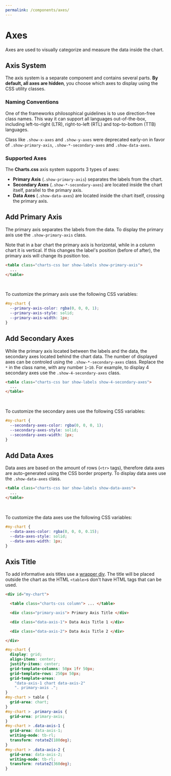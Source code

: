 ```yaml
---
permalink: /components/axes/
---
```


# Axes

Axes are used to visually categorize and measure the data inside the chart.

## Axis System

The axis system is a separate component and contains several parts. **By default, all axes are hidden**, you choose which axes to display using the CSS utility classes.

### Naming Conventions

One of the frameworks philosophical guidelines is to use direction-free class names. This way it can support all languages out-of-the-box, including left-to-right (LTR), right-to-left (RTL) and top-to-bottom (TTB) languages.

Class like `.show-x-axes` and `.show-y-axes` were deprecated early-on in favor of `.show-primary-axis`, `.show-*-secondary-axes` and `.show-data-axes`. 

### Supported Axes

The **Charts.css** axis system supports 3 types of axes:

* **Primary Axis** (`.show-primary-axis`) separates the labels from the chart.
* **Secondary Axes** (`.show-*-secondary-axes`) are located inside the chart itself, parallel to the primary axis.
* **Data Axes** (`.show-data-axes`) are located inside the chart itself, crossing the primary axis.

## Add Primary Axis

The primary axis separates the labels from the data. To display the primary axis use the `.show-primary-axis` class.

Note that in a bar chart the primary axis is horizontal, while in a column chart it is vertical. If this changes the label's position (before of after), the primary axis will change its position too.

```html
<table class="charts-css bar show-labels show-primary-axis">
  ...
</table>
```

<v-row>

<code-example code-example-id="axes-example-1">
<template v-slot:css-code>
#axes-example-1 {
  height: 200px;
  max-width: 300px;
  margin: 0 auto;
}
</template>
<template v-slot:html-code>
<table class="charts-css column show-labels show-primary-axis" id="axes-example-1">

  <caption> Axes Example #1 </caption>

  <thead>
    <tr>
      <th scope="col"> Year </th>
      <th scope="col"> Progress </th>
    </tr>
  </thead>

  <tbody>
    <tr>
      <th scope="row"> 2016 </th>
      <td style="--size: 0.2"> </td>
    </tr>
    <tr>
      <th scope="row"> 2017 </th>
      <td style="--size: 0.4"> </td>
    </tr>
    <tr>
      <th scope="row"> 2018 </th>
      <td style="--size: 0.6"> </td>
    </tr>
    <tr>
      <th scope="row"> 2019 </th>
      <td style="--size: 0.8"> </td>
    </tr>
    <tr>
      <th scope="row"> 2020 </th>
      <td style="--size: 1"> </td>
    </tr>
  </tbody>

</table>
</template>
</code-example>

<code-example code-example-id="axes-example-2">
<template v-slot:css-code>
#axes-example-2 {
  height: 200px;
  max-width: 300px;
  margin: 0 auto;
}
</template>
<template v-slot:html-code>
<table class="charts-css column show-labels show-primary-axis reverse" id="axes-example-2">

  <caption> Axes Example #2 </caption>

  <thead>
    <tr>
      <th scope="col"> Year </th>
      <th scope="col"> Progress </th>
    </tr>
  </thead>

  <tbody>
    <tr>
      <th scope="row"> 2016 </th>
      <td style="--size: 0.2"> </td>
    </tr>
    <tr>
      <th scope="row"> 2017 </th>
      <td style="--size: 0.4"> </td>
    </tr>
    <tr>
      <th scope="row"> 2018 </th>
      <td style="--size: 0.6"> </td>
    </tr>
    <tr>
      <th scope="row"> 2019 </th>
      <td style="--size: 0.8"> </td>
    </tr>
    <tr>
      <th scope="row"> 2020 </th>
      <td style="--size: 1"> </td>
    </tr>
  </tbody>

</table>
</template>
</code-example>

</v-row>

<br>

<v-row>

<code-example code-example-id="axes-example-3">
<template v-slot:css-code>
#axes-example-3 {
  height: 200px;
  max-width: 300px;
  margin: 0 auto;
}
</template>
<template v-slot:html-code>
<table class="charts-css bar show-labels show-primary-axis" id="axes-example-3">

  <caption> Axes Example #3 </caption>

  <thead>
    <tr>
      <th scope="col"> Year </th>
      <th scope="col"> Progress </th>
    </tr>
  </thead>

  <tbody>
    <tr>
      <th scope="row"> 2016 </th>
      <td style="--size: 0.2"> </td>
    </tr>
    <tr>
      <th scope="row"> 2017 </th>
      <td style="--size: 0.4"> </td>
    </tr>
    <tr>
      <th scope="row"> 2018 </th>
      <td style="--size: 0.6"> </td>
    </tr>
    <tr>
      <th scope="row"> 2019 </th>
      <td style="--size: 0.8"> </td>
    </tr>
    <tr>
      <th scope="row"> 2020 </th>
      <td style="--size: 1"> </td>
    </tr>
  </tbody>

</table>
</template>
</code-example>

<code-example code-example-id="axes-example-4">
<template v-slot:css-code>
#axes-example-4 {
  height: 200px;
  max-width: 300px;
  margin: 0 auto;
}
</template>
<template v-slot:html-code>
<table class="charts-css bar show-labels show-primary-axis reverse" id="axes-example-4">

  <caption> Axes Example #4 </caption>

  <thead>
    <tr>
      <th scope="col"> Year </th>
      <th scope="col"> Progress </th>
    </tr>
  </thead>

  <tbody>
    <tr>
      <th scope="row"> 2016 </th>
      <td style="--size: 0.2"> </td>
    </tr>
    <tr>
      <th scope="row"> 2017 </th>
      <td style="--size: 0.4"> </td>
    </tr>
    <tr>
      <th scope="row"> 2018 </th>
      <td style="--size: 0.6"> </td>
    </tr>
    <tr>
      <th scope="row"> 2019 </th>
      <td style="--size: 0.8"> </td>
    </tr>
    <tr>
      <th scope="row"> 2020 </th>
      <td style="--size: 1"> </td>
    </tr>
  </tbody>

</table>
</template>
</code-example>

</v-row>

To customize the primary axis use the following CSS variables:

```css
#my-chart {
  --primary-axis-color: rgba(0, 0, 0, 1);
  --primary-axis-style: solid;
  --primary-axis-width: 1px;
}
```

## Add Secondary Axes

While the primary axis located between the labels and the data, the secondary axes located behind the chart data. The number of displayed axes can be controled using the `.show-*-secondary-axes` class. Replace the `*` in the class name, with any number `1`-`10`. For example, to display 4 secondary axes use the `.show-4-secondary-axes` class.

```html
<table class="charts-css bar show-labels show-4-secondary-axes">
  ...
</table>
```

<v-row>

<code-example code-example-id="axes-example-5">
<template v-slot:css-code>
#axes-example-5 {
  height: 200px;
  max-width: 300px;
  margin: 0 auto;
}
</template>
<template v-slot:html-code>
<table class="charts-css column show-labels show-primary-axis show-2-secondary-axes" id="axes-example-5">

  <caption> Axes Example #5 </caption>

  <thead>
    <tr>
      <th scope="col"> Year </th>
      <th scope="col"> Progress </th>
    </tr>
  </thead>

  <tbody>
    <tr>
      <th scope="row"> 2016 </th>
      <td style="--size: 0.2"> </td>
    </tr>
    <tr>
      <th scope="row"> 2017 </th>
      <td style="--size: 0.4"> </td>
    </tr>
    <tr>
      <th scope="row"> 2018 </th>
      <td style="--size: 0.2"> </td>
    </tr>
    <tr>
      <th scope="row"> 2019 </th>
      <td style="--size: 0.6"> </td>
    </tr>
    <tr>
      <th scope="row"> 2020 </th>
      <td style="--size: 0.4"> </td>
    </tr>
  </tbody>

</table>
</template>
</code-example>

<code-example code-example-id="axes-example-6">
<template v-slot:css-code>
#axes-example-6 {
  height: 200px;
  max-width: 300px;
  margin: 0 auto;
}
</template>
<template v-slot:html-code>
<table class="charts-css column show-labels show-primary-axis show-6-secondary-axes reverse" id="axes-example-6">

  <caption> Axes Example #6 </caption>

  <thead>
    <tr>
      <th scope="col"> Year </th>
      <th scope="col"> Progress </th>
    </tr>
  </thead>

  <tbody>
    <tr>
      <th scope="row"> 2016 </th>
      <td style="--size: 0.5"> </td>
    </tr>
    <tr>
      <th scope="row"> 2017 </th>
      <td style="--size: 0.16"> </td>
    </tr>
    <tr>
      <th scope="row"> 2018 </th>
      <td style="--size: 0.33"> </td>
    </tr>
    <tr>
      <th scope="row"> 2019 </th>
      <td style="--size: 0.07"> </td>
    </tr>
    <tr>
      <th scope="row"> 2020 </th>
      <td style="--size: 0.67"> </td>
    </tr>
  </tbody>

</table>
</template>
</code-example>

</v-row>

<br>

<v-row>

<code-example code-example-id="axes-example-7">
<template v-slot:css-code>
#axes-example-7 {
  height: 200px;
  max-width: 300px;
  margin: 0 auto;
}
</template>
<template v-slot:html-code>
<table class="charts-css bar show-labels show-primary-axis show-4-secondary-axes" id="axes-example-7">

  <caption> Axes Example #7 </caption>

  <thead>
    <tr>
      <th scope="col"> Year </th>
      <th scope="col"> Progress </th>
    </tr>
  </thead>

  <tbody>
    <tr>
      <th scope="row"> 2016 </th>
      <td style="--size: 0.25"> </td>
    </tr>
    <tr>
      <th scope="row"> 2017 </th>
      <td style="--size: 0.5"> </td>
    </tr>
    <tr>
      <th scope="row"> 2018 </th>
      <td style="--size: 0.125"> </td>
    </tr>
    <tr>
      <th scope="row"> 2019 </th>
      <td style="--size: 0.75"> </td>
    </tr>
    <tr>
      <th scope="row"> 2020 </th>
      <td style="--size: 0.25"> </td>
    </tr>
  </tbody>

</table>
</template>
</code-example>

<code-example code-example-id="axes-example-8">
<template v-slot:css-code>
#axes-example-8 {
  height: 200px;
  max-width: 300px;
  margin: 0 auto;
}
</template>
<template v-slot:html-code>
<table class="charts-css bar show-labels show-primary-axis show-10-secondary-axes reverse" id="axes-example-8">

  <caption> Axes Example #8 </caption>

  <thead>
    <tr>
      <th scope="col"> Year </th>
      <th scope="col"> Progress </th>
    </tr>
  </thead>

  <tbody>
    <tr>
      <th scope="row"> 2016 </th>
      <td style="--size: 0.2"> </td>
    </tr>
    <tr>
      <th scope="row"> 2017 </th>
      <td style="--size: 0.8"> </td>
    </tr>
    <tr>
      <th scope="row"> 2018 </th>
      <td style="--size: 0.4"> </td>
    </tr>
    <tr>
      <th scope="row"> 2019 </th>
      <td style="--size: 0.6"> </td>
    </tr>
    <tr>
      <th scope="row"> 2020 </th>
      <td style="--size: 0.2"> </td>
    </tr>
  </tbody>

</table>
</template>
</code-example>

</v-row>

To customize the secondary axes use the following CSS variables:

```css
#my-chart {
  --secondary-axes-color: rgba(0, 0, 0, 1);
  --secondary-axes-style: solid;
  --secondary-axes-width: 1px;
}
```

## Add Data Axes

Data axes are based on the amount of rows (`<tr>` tags), therefore data axes are auto-generated using the CSS border property. To display data axes use the `.show-data-axes` class.

```html
<table class="charts-css bar show-labels show-data-axes">
  ...
</table>
```

<v-row>

<code-example code-example-id="axes-example-9">
<template v-slot:css-code>
#axes-example-9 {
  height: 200px;
  max-width: 300px;
  margin: 0 auto;
}
</template>
<template v-slot:html-code>
<table class="charts-css column show-labels show-primary-axis show-4-secondary-axes show-data-axes" id="axes-example-9">

  <caption> Axes Example #9 </caption>

  <thead>
    <tr>
      <th scope="col"> Year </th>
      <th scope="col"> Progress </th>
    </tr>
  </thead>

  <tbody>
    <tr>
      <th scope="row"> 2016 </th>
      <td style="--size: 0.2"> </td>
    </tr>
    <tr>
      <th scope="row"> 2017 </th>
      <td style="--size: 0.4"> </td>
    </tr>
    <tr>
      <th scope="row"> 2018 </th>
      <td style="--size: 0.2"> </td>
    </tr>
    <tr>
      <th scope="row"> 2019 </th>
      <td style="--size: 0.6"> </td>
    </tr>
    <tr>
      <th scope="row"> 2020 </th>
      <td style="--size: 0.4"> </td>
    </tr>
  </tbody>

</table>
</template>
</code-example>

<code-example code-example-id="axes-example-10">
<template v-slot:css-code>
#axes-example-10 {
  height: 200px;
  max-width: 300px;
  margin: 0 auto;
}
</template>
<template v-slot:html-code>
<table class="charts-css column show-labels show-primary-axis show-4-secondary-axes show-data-axes reverse" id="axes-example-10">

  <caption> Axes Example #10 </caption>

  <thead>
    <tr>
      <th scope="col"> Year </th>
      <th scope="col"> Progress </th>
    </tr>
  </thead>

  <tbody>
    <tr>
      <th scope="row"> 2016 </th>
      <td style="--size: 0.5"> </td>
    </tr>
    <tr>
      <th scope="row"> 2017 </th>
      <td style="--size: 0.16"> </td>
    </tr>
    <tr>
      <th scope="row"> 2018 </th>
      <td style="--size: 0.33"> </td>
    </tr>
    <tr>
      <th scope="row"> 2019 </th>
      <td style="--size: 0.07"> </td>
    </tr>
    <tr>
      <th scope="row"> 2020 </th>
      <td style="--size: 0.67"> </td>
    </tr>
  </tbody>

</table>
</template>
</code-example>

</v-row>

<br>

<v-row>

<code-example code-example-id="axes-example-11">
<template v-slot:css-code>
#axes-example-11 {
  height: 200px;
  max-width: 300px;
  margin: 0 auto;
}
</template>
<template v-slot:html-code>
<table class="charts-css bar show-labels show-primary-axis show-4-secondary-axes show-data-axes" id="axes-example-11">

  <caption> Axes Example #11 </caption>

  <thead>
    <tr>
      <th scope="col"> Year </th>
      <th scope="col"> Progress </th>
    </tr>
  </thead>

  <tbody>
    <tr>
      <th scope="row"> 2016 </th>
      <td style="--size: 0.25"> </td>
    </tr>
    <tr>
      <th scope="row"> 2017 </th>
      <td style="--size: 0.5"> </td>
    </tr>
    <tr>
      <th scope="row"> 2018 </th>
      <td style="--size: 0.125"> </td>
    </tr>
    <tr>
      <th scope="row"> 2019 </th>
      <td style="--size: 0.75"> </td>
    </tr>
    <tr>
      <th scope="row"> 2020 </th>
      <td style="--size: 0.25"> </td>
    </tr>
  </tbody>

</table>
</template>
</code-example>

<code-example code-example-id="axes-example-12">
<template v-slot:css-code>
#axes-example-12 {
  height: 200px;
  max-width: 300px;
  margin: 0 auto;
}
</template>
<template v-slot:html-code>
<table class="charts-css bar show-labels show-primary-axis show-4-secondary-axes show-data-axes reverse" id="axes-example-12">

  <caption> Axes Example #12 </caption>

  <thead>
    <tr>
      <th scope="col"> Year </th>
      <th scope="col"> Progress </th>
    </tr>
  </thead>

  <tbody>
    <tr>
      <th scope="row"> 2016 </th>
      <td style="--size: 0.2"> </td>
    </tr>
    <tr>
      <th scope="row"> 2017 </th>
      <td style="--size: 0.8"> </td>
    </tr>
    <tr>
      <th scope="row"> 2018 </th>
      <td style="--size: 0.4"> </td>
    </tr>
    <tr>
      <th scope="row"> 2019 </th>
      <td style="--size: 0.6"> </td>
    </tr>
    <tr>
      <th scope="row"> 2020 </th>
      <td style="--size: 0.2"> </td>
    </tr>
  </tbody>

</table>
</template>
</code-example>

</v-row>

To customize the data axes use the following CSS variables:

```css
#my-chart {
  --data-axes-color: rgba(0, 0, 0, 0.15);
  --data-axes-style: solid;
  --data-axes-width: 1px;
}
```

## Axis Title

To add informative axis titles use a [wrapper div](wrapper/#general-anatomy). The title will be placed outside the chart as the HTML `<table>`s don't have HTML tags that can be used.

```html
<div id="my-chart">

  <table class="charts-css column"> ... </table>

  <div class="primary-axis"> Primary Axis Title </div>

  <div class="data-axis-1"> Data Axis Title 1 </div>

  <div class="data-axis-2"> Data Axis Title 2 </div>

</div>
```

```css
#my-chart {
  display: grid;
  align-items: center;
  justify-items: center;
  grid-template-columns: 50px 1fr 50px;
  grid-template-rows: 250px 50px;
  grid-template-areas:
    "data-axis-1 chart data-axis-2"
    ". primary-axis .";
}
#my-chart > table {
  grid-area: chart;
}
#my-chart > .primary-axis {
  grid-area: primary-axis;
}
#my-chart > .data-axis-1 {
  grid-area: data-axis-1;
  writing-mode: tb-rl;
  transform: rotateZ(180deg);
}
#my-chart > .data-axis-2 {
  grid-area: data-axis-2;
  writing-mode: tb-rl;
  transform: rotateZ(360deg);
}
```

<code-example code-example-id="axes-example-13">
<template v-slot:css-code>
#axes-example-13 {
  display: grid;
  align-items: center;
  justify-items: center;
  grid-template-columns: 50px 1fr 50px;
  grid-template-rows: 250px 50px;
  grid-template-areas:
    "data-axis-1 chart data-axis-2"
    ". primary-axis .";
  background-color: #eee;
  width: 650px;
}
#axes-example-13 > table {
  grid-area: chart;
}
#axes-example-13 > .primary-axis {
  grid-area: primary-axis;
}
#axes-example-13 > .data-axis-1 {
  grid-area: data-axis-1;
  writing-mode: tb-rl;
  transform: rotateZ(180deg);
}
#axes-example-13 > .data-axis-2 {
  grid-area: data-axis-2;
  writing-mode: tb-rl;
  transform: rotateZ(360deg);
}
</template>
<template v-slot:html-code>
<div id="axes-example-13">
  <table class="charts-css column show-labels show-primary-axis">
  <caption> Axes Example #13 </caption>
  <thead>
    <tr>
      <th scope="col"> Month </th>
      <th scope="col"> Progress </th>
    </tr>
  </thead>
  <tbody>
    <tr>
      <th scope="row"> Jan </th>
      <td style="--size: 0.3;"> <span class="data"> 30 </span> </td>
    </tr>
    <tr>
      <th scope="row"> Feb </th>
      <td style="--size: 0.5;"> <span class="data"> 50 </span> </td>
    </tr>
    <tr>
      <th scope="row"> Mar </th>
      <td style="--size: 0.8;"> <span class="data"> 80 </span> </td>
    </tr>
    <tr>
      <th scope="row"> Apr </th>
      <td style="--size: 1;"> <span class="data"> 100 </span> </td>
    </tr>
    <tr>
      <th scope="row"> May </th>
      <td style="--size: 0.65;"> <span class="data"> 65 </span> </td>
    </tr>
    <tr>
      <th scope="row"> Jun </th>
      <td style="--size: 0.45;"> <span class="data"> 45 </span> </td>
    </tr>
    <tr>
      <th scope="row"> Jul </th>
      <td style="--size: 0.15;"> <span class="data"> 15 </span> </td>
    </tr>
    <tr>
      <th scope="row"> Aug </th>
      <td style="--size: 0.32;"> <span class="data"> 32 </span> </td>
    </tr>
    <tr>
      <th scope="row"> Sep </th>
      <td style="--size: 0.6;"> <span class="data"> 60 </span> </td>
    </tr>
    <tr>
      <th scope="row"> Oct </th>
      <td style="--size: 0.9;"> <span class="data"> 90 </span> </td>
    </tr>
    <tr>
      <th scope="row"> Nov </th>
      <td style="--size: 0.55;"> <span class="data"> 55 </span> </td>
    </tr>
    <tr>
      <th scope="row"> Dec </th>
      <td style="--size: 0.4;"> <span class="data"> 40 </span> </td>
    </tr>
  </tbody>
  </table>
  <div class="primary-axis"> Month </div>
  <div class="data-axis-1"> Progress </div>
  <div class="data-axis-2"> Progress </div>
</div>
</template>
</code-example>
